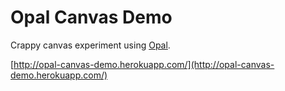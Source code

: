 # Opal Canvas Demo

Crappy canvas experiment using [Opal](http://opalrb.org/).

[http://opal-canvas-demo.herokuapp.com/](http://opal-canvas-demo.herokuapp.com/)
